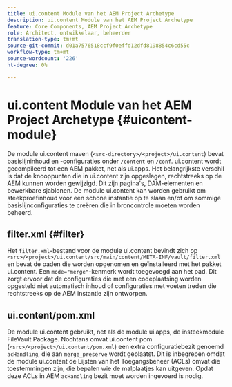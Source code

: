 ```yaml
---
title: ui.content Module van het AEM Project Archetype
description: ui.content Module van het AEM Project Archetype
feature: Core Components, AEM Project Archetype
role: Architect, ontwikkelaar, beheerder
translation-type: tm+mt
source-git-commit: d01a7576518ccf9f0effd12dfd8198854c6cd55c
workflow-type: tm+mt
source-wordcount: '226'
ht-degree: 0%

---
```



# ui.content Module van het AEM Project Archetype {#uicontent-module}

De module ui.content maven (`<src-directory>/<project>/ui.content`) bevat basislijninhoud en -configuraties onder `/content` en `/conf`. ui.content wordt gecompileerd tot een AEM pakket, net als ui.apps. Het belangrijkste verschil is dat de knooppunten die in ui.content zijn opgeslagen, rechtstreeks op de AEM kunnen worden gewijzigd. Dit zijn pagina&#39;s, DAM-elementen en bewerkbare sjablonen. De module ui.content kan worden gebruikt om steekproefinhoud voor een schone instantie op te slaan en/of om sommige basislijnconfiguraties te creëren die in broncontrole moeten worden beheerd.

## filter.xml {#filter}

Het `filter.xml`-bestand voor de module ui.content bevindt zich op `<src>/<project>/ui.content/src/main/content/META-INF/vault/filter.xml` en bevat de paden die worden opgenomen en geïnstalleerd met het pakket ui.content. Een `mode="merge"`-kenmerk wordt toegevoegd aan het pad. Dit zorgt ervoor dat de configuraties die met een codeplaatsing worden opgesteld niet automatisch inhoud of configuraties met voeten treden die rechtstreeks op de AEM instantie zijn ontworpen.

## ui.content/pom.xml

De module ui.content gebruikt, net als de module ui.apps, de insteekmodule FileVault Package. Nochtans omvat ui.content pom (`<src>/<project>/ui.content/pom.xml`) een extra configuratiebezit genoemd `acHandling`, die aan `merge_preserve` wordt geplaatst. Dit is inbegrepen omdat de module ui.content de Lijsten van het Toegangsbeheer (ACLs) omvat die toestemmingen zijn, die bepalen wie de malplaatjes kan uitgeven. Opdat deze ACLs in AEM `acHandling` bezit moet worden ingevoerd is nodig.
